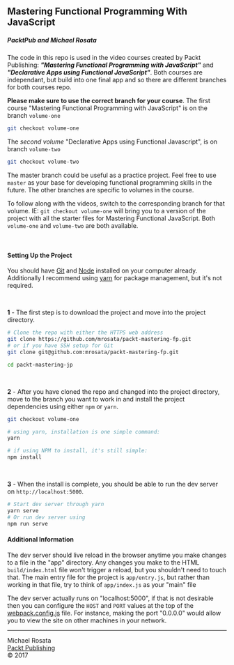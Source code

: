 ## Mastering Functional Programming With JavaScript
##### PacktPub and Michael Rosata

The code in this repo is used in the video courses created by Packt Publishing: ***"Mastering Functional Programming with JavaScript"*** and ***"Declarative Apps using Functional JavaScript"***. Both courses are independant, but build into one final app and so there are different branches for both courses repo.

**Please make sure to use the correct branch for your course**. The first course "Mastering Functional Programming with JavaScript" is on the branch `volume-one`

```bash
git checkout volume-one
```

The *second volume* "Declarative Apps using Functional Javascript", is on branch `volume-two`

```bash
git checkout volume-two
```

The master branch could be useful as a practice project. Feel free to use `master` as your base for developing functional programming skills in the future. The other branches are specific to volumes in the course.

To follow along with the videos, switch to the corresponding branch for that volume. IE: `git checkout volume-one` will bring you to a version of the project with all the starter files for Mastering Functional JavaScript. Both `volume-one` and `volume-two` are both available.


<br>

#### Setting Up the Project

You should have [Git](https://git-scm.com/book/en/v2/Getting-Started-Installing-Git) and [Node](https://nodejs.org/en/download/) installed on your computer already. Additionally I recommend using [yarn](https://yarnpkg.org) for package management, but it's not required.
 
<br>

**1** - The first step is to download the project and move into the project directory.

```bash
# Clone the repo with either the HTTPS web address
git clone https://github.com/mrosata/packt-mastering-fp.git
# or if you have SSH setup for Git
git clone git@github.com:mrosata/packt-mastering-fp.git

cd packt-mastering-jp
```

<br>

**2** - After you have cloned the repo and changed into the project directory, move to the branch you want to work in and install the project dependencies using either `npm` or `yarn`.

```bash
git checkout volume-one

# using yarn, installation is one simple command:
yarn

# if using NPM to install, it's still simple:
npm install
```

<br>

**3** - When the install is complete, you should be able to run the dev server on `http://localhost:5000`.

```bash
# Start dev server through yarn
yarn serve
# Or run dev server using 
npm run serve
```


#### Additional Information


The dev server should live reload in the browser anytime you make changes to a file in the "app" directory. Any changes you make to the HTML `build/index.html` file won't trigger a reload, but you shouldn't need to touch that. The main entry file for the project is `app/entry.js`, but rather than working in that file, try to think of `app/index.js` as your "main" file


The dev server actually runs on "localhost:5000", if that is not desirable then you can configure the `HOST` and `PORT` values at the top of the [webpack.config.js](https://github.com/mrosata/packt-mastering-fp/blob/master/webpack.config.js) file. For instance, making the port "0.0.0.0" would allow you to view the site on other machines in your network.

---
Michael Rosata<br>
[Packt Publishing](https://www.packtpub.com)<br>
&copy; 2017
 
